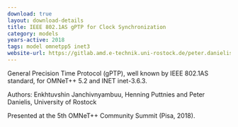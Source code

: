```yaml
---
download: true
layout: download-details
title: IEEE 802.1AS gPTP for Clock Synchronization
category: models
years-active: 2018
tags: model omnetpp5 inet3
website-url: https://gitlab.amd.e-technik.uni-rostock.de/peter.danielis/gptp-implementation
---
```


General Precision Time Protocol (gPTP), well known by IEEE 802.1AS standard,
for OMNeT++ 5.2 and INET inet-3.6.3.

Authors: Enkhtuvshin Janchivnyambuu, Henning Puttnies and Peter Danielis, University of Rostock

Presented at the 5th OMNeT++ Community Summit (Pisa, 2018).
